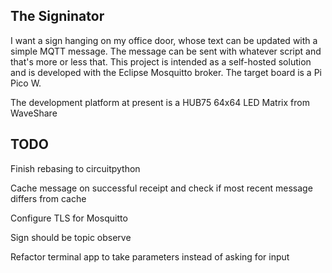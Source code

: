 ## The Signinator

I want a sign hanging on my office door, whose text can be updated with a simple MQTT message. The message can be sent with whatever script and that's more or less that. This project is intended as a self-hosted solution and is developed with the Eclipse Mosquitto broker. The target board is a Pi Pico W.

The development platform at present is a HUB75 64x64 LED Matrix from WaveShare

## TODO
Finish rebasing to circuitpython

Cache message on successful receipt and check if most recent message differs from cache

Configure TLS for Mosquitto

Sign should be topic observe

Refactor terminal app to take parameters instead of asking for input
